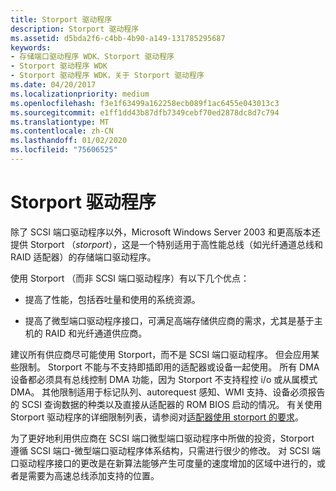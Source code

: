 ```yaml
---
title: Storport 驱动程序
description: Storport 驱动程序
ms.assetid: d5bda2f6-c4bb-4b90-a149-131785295687
keywords:
- 存储端口驱动程序 WDK、Storport 驱动程序
- Storport 驱动程序 WDK
- Storport 驱动程序 WDK，关于 Storport 驱动程序
ms.date: 04/20/2017
ms.localizationpriority: medium
ms.openlocfilehash: f3e1f63499a162258ecb089f1ac6455e043013c3
ms.sourcegitcommit: e1ff1dd43b87dfb7349cebf70ed2878dc8d7c794
ms.translationtype: MT
ms.contentlocale: zh-CN
ms.lasthandoff: 01/02/2020
ms.locfileid: "75606525"
---
```

# <a name="storport-driver"></a>Storport 驱动程序

除了 SCSI 端口驱动程序以外，Microsoft Windows Server 2003 和更高版本还提供 Storport （*storport*），这是一个特别适用于高性能总线（如光纤通道总线和 RAID 适配器）的存储端口驱动程序。

使用 Storport （而非 SCSI 端口驱动程序）有以下几个优点：

- 提高了性能，包括吞吐量和使用的系统资源。

- 提高了微型端口驱动程序接口，可满足高端存储供应商的需求，尤其是基于主机的 RAID 和光纤通道供应商。

建议所有供应商尽可能使用 Storport，而不是 SCSI 端口驱动程序。 但会应用某些限制。 Storport 不能与不支持即插即用的适配器或设备一起使用。 所有 DMA 设备都必须具有总线控制 DMA 功能，因为 Storport 不支持程控 i/o 或从属模式 DMA。 其他限制适用于标记队列、autorequest 感知、WMI 支持、设备必须报告的 SCSI 查询数据的种类以及直接从适配器的 ROM BIOS 启动的情况。 有关使用 Storport 驱动程序的详细限制列表，请参阅对[适配器使用 storport 的要求](requirements-for-using-storport-with-an-adapter.md)。

为了更好地利用供应商在 SCSI 端口微型端口驱动程序中所做的投资，Storport 遵循 SCSI 端口-微型端口驱动程序体系结构，只需进行很少的修改。 对 SCSI 端口驱动程序接口的更改是在新算法能够产生可度量的速度增加的区域中进行的，或者是需要为高速总线添加支持的位置。
